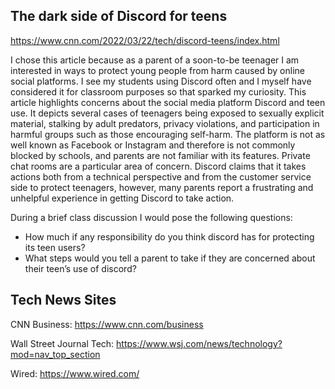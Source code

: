 ## The dark side of Discord for teens

https://www.cnn.com/2022/03/22/tech/discord-teens/index.html

I chose this article because as a parent of a soon-to-be teenager I am interested in ways to protect young people from harm caused by online social platforms. I see my students using Discord often and I myself have considered it for classroom purposes so that sparked my curiosity. This article highlights concerns about the social media platform Discord and teen use. It depicts several cases of teenagers being exposed to sexually explicit material, stalking by adult predators, privacy violations, and participation in harmful groups such as those encouraging self-harm. The platform is not as well known as Facebook or Instagram and therefore is not commonly blocked by schools, and parents are not familiar with its features. Private chat rooms are a particular area of concern. Discord claims that it takes actions both from a technical perspective and from the customer service side to protect teenagers, however, many parents report a frustrating and unhelpful experience in getting Discord to take action.

During a brief class discussion I would pose the following questions:
- How much if any responsibility do you think discord has for protecting its teen users?
- What steps would you tell a parent to take if they are concerned about their teen’s use of discord?

## Tech News Sites
CNN Business:
https://www.cnn.com/business

Wall Street Journal Tech:
https://www.wsj.com/news/technology?mod=nav_top_section

Wired:
https://www.wired.com/
